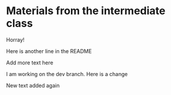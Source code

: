 
# Materials from the intermediate class

Horray!

Here is another line in the README

Add more text here


I am working on the dev branch. Here is a change

New text added again